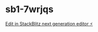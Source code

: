 # sb1-7wrjqs

[Edit in StackBlitz next generation editor ⚡️](https://stackblitz.com/~/github.com/OussBenO/sb1-7wrjqs)